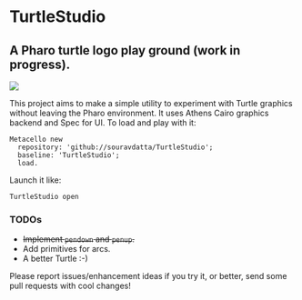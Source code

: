 # TurtleStudio

## A Pharo turtle logo play ground (work in progress).

![](https://github.com/souravdatta/TurtleStudio/blob/master/ExampleTS.png)

This project aims to make a simple utility to experiment with Turtle graphics without leaving the Pharo environment. It uses Athens Cairo graphics
backend and Spec for UI. To load and play with it:

    Metacello new
	  repository: 'github://souravdatta/TurtleStudio';
	  baseline: 'TurtleStudio';
	  load.

Launch it like:

    TurtleStudio open


### TODOs

* ~~Implement `pendown` and `penup`.~~
* Add primitives for arcs.
* A better Turtle :-)

Please report issues/enhancement ideas if you try it, or better, send some pull requests with cool changes!

